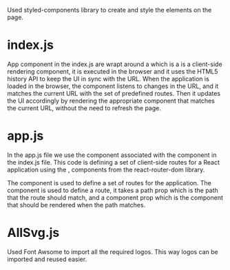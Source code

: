 Used styled-components library to create and style the elements on the page. 
# index.js

App component in the index.js are wrapt around a <BrowserRouter> which is a is a client-side rendering component, it is executed in the browser and it uses the HTML5 history API to keep the UI in sync with the URL.
When the application is loaded in the browser, the <BrowserRouter> component listens to changes in the URL, and it matches the current URL with the set of predefined routes.
Then it updates the UI accordingly by rendering the appropriate component that matches the current URL, without the need to refresh the page.

# app.js

In the app.js file we use the <Switch> component associated with the <BrowserRouter> component in the index.js file.
This code is defining a set of client-side routes for a React application using the <Switch>, <Route> components from the react-router-dom library.

The <Switch> component is used to define a set of routes for the application. The <Route> component is used to define a route, it takes a path prop which is the path that the route should match, and a component prop which is the component that should be rendered when the path matches.

# AllSvg.js
Used Font Awsome to import all the required logos. This way logos can be imported and reused easier. 